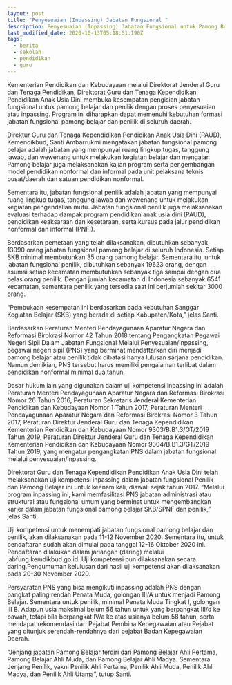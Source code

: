 ```yaml
---
layout: post
title: "Penyesuaian (Inpassing) Jabatan Fungsional "
description: Penyesuaian (Inpassing) Jabatan Fungsional untuk Pamong Belajar dan Penilik
last_modified_date: 2020-10-13T05:18:51.190Z
tags:
  - berita
  - sekolah
  - pendidikan
  - guru
---
```


Kementerian Pendidikan dan Kebudayaan melalui Direktorat Jenderal Guru dan Tenaga Pendidikan, Direktorat Guru dan Tenaga Kependidikan Pendidikan Anak Usia Dini membuka kesempatan pengisian jabatan fungsional untuk pamong belajar dan penilik dengan proses penyesuaian atau inpassing. Program ini diharapkan dapat memenuhi kebutuhan formasi jabatan fungsional pamong belajar dan penilik di seluruh daerah.

Direktur Guru dan Tenaga Kependidikan Pendidikan Anak Usia Dini (PAUD), Kemendikbud, Santi Ambarrukmi mengatakan jabatan fungsional pamong belajar adalah jabatan yang mempunyai ruang lingkup tugas, tanggung jawab, dan wewenang untuk melakukan kegiatan belajar dan mengajar. Pamong belajar juga melaksanakan kajian program serta pengembangan model pendidikan nonformal dan informal pada unit pelaksana teknis pusat/daerah dan satuan pendidikan nonformal.

Sementara itu, jabatan fungsional penilik adalah jabatan yang mempunyai ruang lingkup tugas, tanggung jawab dan wewenang untuk melakukan kegiatan pengendalian mutu. Jabatan fungsional penilik juga melaksanakan evaluasi terhadap dampak program pendidikan anak usia dini (PAUD), pendidikan keaksaraan dan kesetaraan, serta kursus pada jalur pendidikan nonformal dan informal (PNFI).

Berdasarkan pemetaan yang telah dilaksanakan, dibutuhkan sebanyak 13090 orang jabatan fungsional pamong belajar di seluruh Indonesia. Setiap SKB minimal membutuhkan 35 orang pamong belajar. Sementara itu, untuk jabatan fungsional penilik, dibutuhkan sebanyak 19623 orang, dengan asumsi setiap kecamatan membutuhkan sebanyak tiga sampai dengan dua belas orang penilik. Dengan jumlah kecamatan di Indonesia sebanyak 6541 kecamatan, sementara penilik yang tersedia saat ini berjumlah sekitar 3000 orang.

“Pembukaan kesempatan ini berdasarkan pada kebutuhan Sanggar Kegiatan Belajar (SKB) yang berada di setiap Kabupaten/Kota,” jelas Santi.

Berdasarkan Peraturan Menteri Pendayagunaan Aparatur Negara dan Reformasi Birokrasi Nomor 42 Tahun 2018 tentang Pengangkatan Pegawai Negeri Sipil Dalam Jabatan Fungsional Melalui Penyesuaian/Inpassing, pegawai negeri sipil (PNS) yang berminat mendaftarkan diri menjadi pamong belajar atau penilik tidak dibatasi hanya lulusan sarjana pendidikan. Namun demikian, PNS tersebut harus memiliki pengalaman terlibat dalam pendidikan nonformal minimal dua tahun.

Dasar hukum lain yang digunakan dalam uji kompetensi inpassing ini adalah Peraturan Menteri Pendayagunaan Aparatur Negara dan Reformasi Birokrasi Nomor 26 Tahun 2016, Peraturan Sekretaris Jenderal Kementerian  Pendidikan dan Kebudayaan Nomor 1 Tahun 2017, Peraturan Menteri Pendayagunaan Aparatur Negara dan Reformasi Birokrasi Nomor 3 Tahun 2017, Peraturan Direktur Jenderal Guru dan Tenaga Kependidikan Kementerian  Pendidikan dan Kebudayaan Nomor 9303/B.B1.3/GT/2019 Tahun 2019, Peraturan Direktur Jenderal Guru dan Tenaga Kependidikan Kementerian  Pendidikan dan Kebudayaan Nomor 9304/B.B1.3/GT/2019 Tahun 2019, yang mengatur pengangkatan PNS dalam jabatan fungsional melalui penyesuaian/inpassing.

Direktorat Guru dan Tenaga Kependidikan Pendidikan Anak Usia Dini telah melaksanakan uji kompetensi inpassing dalam jabatan fungsional Penilik dan Pamong Belajar ini untuk keenam kali, diawali sejak tahun 2017. “Melalui program inpassing ini, kami memfasilitasi PNS jabatan administrasi atau struktural atau fungsional umum yang berminat untuk mengembangkan karier dalam jabatan fungsional pamong belajar SKB/SPNF dan penilik,” jelas Santi.

Uji kompetensi untuk menempati jabatan fungsional pamong belajar dan penilik, akan dilaksanakan pada 11-12 November 2020. Sementara itu, untuk pendaftaran sudah akan dimulai pada tanggal 12-16 Oktober 2020 ini. Pendaftaran dilakukan dalam jariangan (daring) melalui jabfung.kemdikbud.go.id. Uji kompetensi pun dilaksanakan secara daring.Pengumuman kelulusan dari hasil uji kompetensi akan dilaksanakan pada 20-30 November 2020.

Persyaratan PNS yang bisa mengikuti inpassing adalah PNS dengan pangkat paling rendah Penata Muda, golongan III/A untuk menjadi Pamong Belajar. Sementara untuk penilik, minimal Penata Muda Tingkat I, golongan III B. Adapun usia maksimal belum 56 tahun untuk yang berpangkat III/d ke bawah, tetapi bila berpangkat IV/a ke atas usianya belum 58 tahun, serta mendapat rekomendasi dari Pejabat Pembina Kepegawaian atau Pejabat yang ditunjuk serendah-rendahnya dari pejabat Badan Kepegawaian Daerah.

“Jenjang jabatan Pamong Belajar terdiri dari Pamong Belajar Ahli Pertama, Pamong Belajar Ahli Muda, dan Pamong Belajar Ahli Madya. Sementara Jenjang Penilik, yakni Penilik  Ahli Pertama, Penilik Ahli  Muda,  Penilik  Ahli Madya, dan Penilik Ahli Utama”, tutup Santi.
